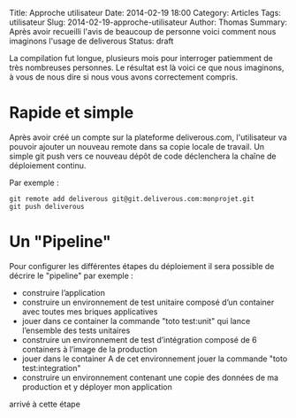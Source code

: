 Title: Approche utilisateur
Date: 2014-02-19 18:00
Category: Articles
Tags: utilisateur
Slug: 2014-02-19-approche-utilisateur
Author: Thomas
Summary: Après avoir recueilli l'avis de beaucoup de personne voici comment nous imaginons l'usage de deliverous
Status: draft

La compilation fut longue, plusieurs mois pour interroger patiemment de très nombreuses personnes. Le résultat est là voici ce que nous imaginons, à vous de nous dire si nous vous avons correctement compris.


# Rapide et simple

Après avoir créé un compte sur la plateforme deliverous.com, l'utilisateur va pouvoir ajouter un nouveau remote dans sa copie locale de travail. Un simple git push vers ce nouveau dépôt de code déclenchera la chaîne de déploiement continu.

Par exemple : 

    git remote add deliverous git@git.deliverous.com:monprojet.git
    git push deliverous


# Un "Pipeline"

Pour configurer les différentes étapes du déploiement il sera possible de décrire le "pipeline" par exemple : 

- construire l’application
- construire un environnement de test unitaire composé d’un container avec toutes mes briques applicatives
- jouer dans ce container la commande "toto test:unit" qui lance l’ensemble des tests unitaires
- construire un environnement de test d’intégration composé de 6 containers à l’image de la production
- jouer dans le container A de cet environnement jouer la commande "toto test:integration"
- construire un environnement contenant une copie des données de ma production et y déployer mon application

arrivé à cette étape 
